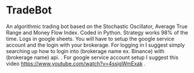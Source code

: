 # TradeBot
An algorithmic trading bot based on the Stochastic Oscillator, Average True Range and Money Flow Index. Coded in Python. Strategy works 98% of the time. Logs in google sheets. You will have to setup the google service account and the login with your brokerage. For logging in I suggest simply searching up how to login into (brokerage name ex. Binance) with (brokerage name) api. . For google service account setup I suggest this video https://www.youtube.com/watch?v=4ssigWmExak .
